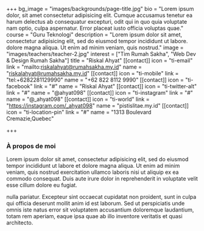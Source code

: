 +++
bg_image = "images/backgrounds/page-title.jpg"
bio = "Lorem ipsum dolor, sit amet consectetur adipisicing elit. Cumque accusamus tenetur ea harum delectus ab consequatur excepturi, odit qui in quo quia voluptate nam optio, culpa aspernatur. Error placeat iusto officia voluptas quae."
course = "Guru Teknologi"
description = "Lorem ipsum dolor sit amet, consectetur adipisicing elit, sed do eiusmod tempor incididunt ut labore. dolore magna aliqua. Ut enim ad minim veniam, quis nostrud."
image = "images/teachers/teacher-2.jpg"
interest = ["Tim Rumah Sakha", "Web Dev & Design Rumah Sakha"]
title = "Riskal Ahyat"
[[contact]]
icon = "ti-email"
link = "mailto:riskalahyat@rumahsakha.my.id"
name = "riskalahyat@rumahsakha.my.id"
[[contact]]
icon = "ti-mobile"
link = "tel:+6282281129990"
name = "+62 822 8112 9990"
[[contact]]
icon = "ti-facebook"
link = "#"
name = "Riskal Ahyat"
[[contact]]
icon = "ti-twitter-alt"
link = "#"
name = "@ahyat098"
[[contact]]
icon = "ti-instagram"
link = "#"
name = "@_ahyat098"
[[contact]]
icon = "ti-world"
link = "https://instagram.com/_ahyat098"
name = "pistislitae.my.id"
[[contact]]
icon = "ti-location-pin"
link = "#"
name = "1313 Boulevard Cremazie,Quebec"

+++
### À propos de moi

Lorem ipsum dolor sit amet, consectetur adipisicing elit, sed do eiusmod tempor incididunt ut
labore et dolore magna aliqua. Ut enim ad minim veniam, quis nostrud exercitation ullamco laboris nisi ut aliquip ex ea commodo consequat. Duis aute irure dolor in reprehenderit in voluptate velit esse cillum dolore eu fugiat.

nulla pariatur. Excepteur sint occaecat cupidatat non proident, sunt in culpa qui officia deserunt mollit
anim id est laborum. Sed ut perspiciatis unde omnis iste natus error sit voluptatem accusantium doloremque
laudantium, totam rem aperiam, eaque ipsa quae ab illo inventore veritatis et quasi architecto.